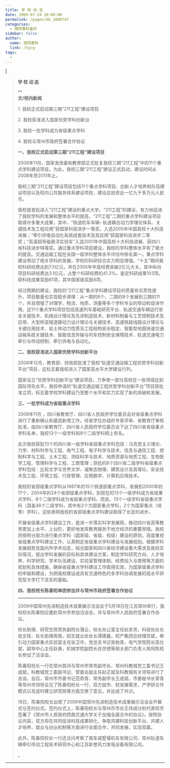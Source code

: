 ```yaml
---
title: 学 校 动 态
date: 2009-07-24 10:09:00
permalink: /pages/bb_1000747
categories: 
  - 唐院春秋备份
sidebar: false
author: 
  name: 唐院春秋
  link: /tycq
tags: 
  - 
---
```


|

> **学 校 动 态**
>
> **  
> **文/校内新闻**
>
> 1\. 我校正式启动第三期“211工程”建设项目
>
> 2\. 我校获准进入国家优势学科创新台
>
> 3\. 我校一批学科成为省级重点学科
>
> 4\. 我校与常州市政府签署合作协议
>
> **一、我校正式启动第三期“211工程”建设项目**
>
>
> 2008年11月，国家发改委和教育部正式批复我校三期“211工程”中的11个重点学科建设项目。为此，我校三期“211工程”建设正式启动，建设时间从2008年至2011年止。
>
> 我校三期“211工程”建设项目包括11个重点学科项目、创新人才培养和队伍建设项目以及校内公共服务体系建设项目，建设总投资达一亿九千多万元人民币。
>
>
> 我校是首批进入“211工程”建设的重点大学。“211工程”的建设，有力地促进了我校学科的发展和整体水平的提高，“211工程”二期的重点学科建设项目取得许多重大成果，其中，“铁道机车车辆-
> 轨道耦合动力学理论体系、关键技术及工程应用”获国家科技进步一等奖，入选2005年中国高校十大科技进展；“牵引供电自动化系统成套技术及其应用”获国家科技进步二等奖；“高温超导磁悬浮实验车”入选2001年中国高校十大科技进展、获四川省科技进步特等奖。通过重点学科项目建设，我校的学科整体水平有了极大的提高。交通运输工程在全国一级学科整体水平评估中排名第一。重点学科建设带动了相关学科的发展，学校的科研综合实力明显增强。“十五”期间我校科研经费达到7.5亿元，并在2005年年度经费突破2亿元大关。其中纵向项目科研经费达3.1亿元，占整个科研经费的41.3%。鉴定科研成果103项。获科技成果奖励61项，其中国家级奖励8项。
>
>
> 经过两期的建设，我校的“211工程”重点学科建设项目的质量有实质性提升，项目数量也实现稳步递增：从一期的6个、二期的8个发展到三期的11个，并且增强了对理学、物流、地质、测量等多个学科专业的带动和促进作用。这11个重点学科项目包括高速列车基础研究平台、轨道交通车辆运行安全关键技术、机械设计理论及先进制造技术、新材料制备与工艺控制技术及应用、大型桥梁隧道静动力设计理论与关键技术、高速铁路线路设计理论与关键应用技术、岩土体动力性质及工程结构安全稳定、智能型地面快速交通运输系统关键技术、智能信息传输与列车控制安全保障技术、轨道交通电力牵引与传动控制、牵引供电与自动化。
>
> **二、我校获准进入国家优势学科创新平台**
>
> 2008年12月，教育部、财政部批准了我校“轨道交通运输工程优势学科创新平台”项目，这标志着我校进入了国家高水平大学建设行列。
>
>
> 国家设立“优势学科创新平台”建设项目，力争使一部分高校在一些领域达到国际领先水平。我校申请的“轨道交通运输工程优势学科创新平台”项目获批准立项，标志着学校学科建设乃至整个水平和实力实现了新的突破和发展。
>
> **三、一批学科成为省级重点学科**
>
> 2008年11月
> ，四川省教育厅、四川省人民政府学位委员会对省级重点学科进行了重新确认和遴选新增工作。经省学位办组织专家评审、省教育厅审核批准，由四川省教育厅、四川省人民政府学位委员会下达了四川省省级重点学科名单，我校13个一级学科和8个二级学科榜上有名。
>
>
> 此次我校获批13个的四川省一级学科省级重点学科包括：马克思主义理论、力学、材料科学与工程、电气工程、电子科学与技术、信息与通信工程、控制科学与工程、土木工程、测绘科学与技术、地质资源与地质工程、生物医学工程、管理科学与工程、工商管理；获批的8个四川省二级学科省级重点学科包括：比较文学与世界文学、凝聚态物理、建筑设计及其理论、安全技术及工程、环境工程、行政管理、应用数学、计算机应用技术。
>
>
> 我校的省部级重点学科从1987年的15个铁道部重点学科，发展到2000年的17个、2004年的24个省部级重点学科，到现在的13个一级学科成为省级重点学科、8个二级学科成为省级重点学科。而且，13个一级学科省级重点学科（涵盖46个二级学科，其中有2个为国家重点学科，2个为国家重点（培育）学科）。这些表明我校的省部级重点学科建设取得了长足的进步。
>
>
> 开展省级重点学科建设工作，是进一步落实科学发展观，推动四川省高等教育更加上水平、上台阶，更好地发挥教育服务于地方经济的重要举措。我校将按照分层次进行重点学科（国家级、省级、校级）建设的原则，高度重视省级重点学科建设工作，认真制定省级重点学科建设与发展规划。根据学科发展趋势及国内外学术动态，结合国家和四川省经济建设重大需求及我校实际情况，提出学科发展的目标和具体建设方案，制定学科研究方向、人才培养、科学研究、学术队伍建设、实验室管理体制、经费投入与使用等方面的规划和具体措施，确保省级重点学科建设工作取得实效，为国家级重点学科的申报和建设，为把我校建设成具有交通特色的多学科协调发展的高水平研究型大学打下坚实的基础。
>
> **四、我校校长陈春阳率团参加并与常州市政府签署合作协议**
>
> ****
>
> 2009中国常州先进制造技术成果展示洽谈会于5月18日在江苏常州举行，我校校长陈春阳应邀赴常州市参加洽谈会，并与常州市人民政府签署合作协议。
>
>
> 校长助理、研究生院常务副院长蒲云，校长办公室主任赵彦灵，科技处处长张文桂、处长助理周南，招生就业处处长谭建鑫，校产集团总经理苏斌，牵引动力国家重点实验室主任张卫华，党总支书记吴柏青，电气学院院长高仕斌，超导中心主任赵勇，机械学院副院长肖世德等相关部门负责人陪同陈校长参加了洽谈会。
>
>
> 陈春阳校长一行在常州其间与常州市常务副市长、常州科教城党工委书记王成斌，科教城党工委副书记、管委会副主任赵正斌及科教城有关领导进行了会谈。会后，常州市市委书记范燕青、常务副市长王成斌、市委秘书长常青等常州市领导会见了陈春阳校长一行，双方就市、校发展需求，产学研合作模式以及适时建立研究院等方面交换了意见，并达成了共识。
>
>
> 18日，陈春阳校长出席了2009中国常州先进制造技术成果展示洽谈会开幕式与签约仪式。签约仪式上，陈春阳校长与常州市市长王伟成分别代表校市签署了《常州市人民政府西南交通大学关于加强全面合作的协议》。按照协议内容，双方将在共同促进科技成果转化、争取共建科技创新平台、共建人才培养、就业与创业机制等方面进行全面合作，共同发展，实现双赢。
>
> 此外，陈春阳校长一行还访问考察了南车戚墅堰机车有限公司、常州轨道车辆牵引传动工程技术研究中心和江苏新誉风力发电设备有限公司。
>
> 。  
  
---